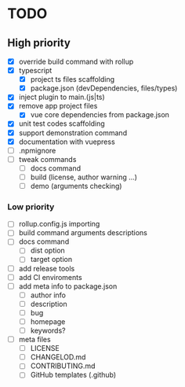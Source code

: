 # TODO

## High priority
- [x] override build command with rollup
- [x] typescript
  - [x] project ts files scaffolding
  - [x] package.json (devDependencies, files/types)
- [x] inject plugin to main.(js|ts)
- [x] remove app project files
  - [x] vue core dependencies from package.json
- [x] unit test codes scaffolding
- [x] support demonstration command
- [x] documentation with vuepress
- [ ] .npmignore
- [ ] tweak commands
  - [ ] docs command
  - [ ] build (license, author warning ...)
  - [ ] demo (arguments checking)

### Low priority
- [ ] rollup.config.js importing
- [ ] build command arguments descriptions
- [ ] docs command
  - [ ] dist option
  - [ ] target option
- [ ] add release tools
- [ ] add CI enviroments
- [ ] add meta info to package.json
  - [ ] author info
  - [ ] description
  - [ ] bug
  - [ ] homepage
  - [ ] keywords?
- [ ] meta files
  - [ ] LICENSE
  - [ ] CHANGELOD.md
  - [ ] CONTRIBUTING.md
  - [ ] GitHub templates (.github)
